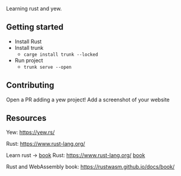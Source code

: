 Learning rust and yew.

## Getting started

* Install Rust
* Install trunk
    * `carge install trunk --locked`
* Run project
    * `trunk serve --open`

## Contributing
Open a PR adding a yew project!
Add a screenshot of your website

## Resources
Yew: https://yew.rs/

Rust: https://www.rust-lang.org/

Learn rust → [book](https://doc.rust-lang.org/book/)
Rust: https://www.rust-lang.org/ [book](https://doc.rust-lang.org/book/)

Rust and WebAssembly book: https://rustwasm.github.io/docs/book/

